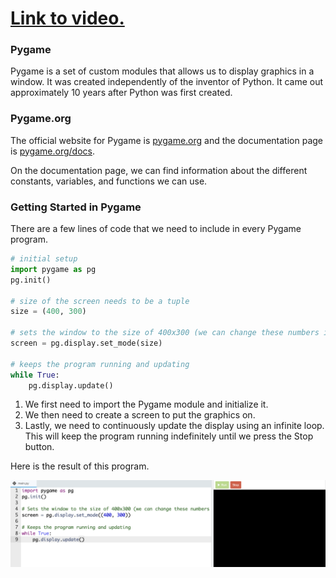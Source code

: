 # [Link to video.](https://www.youtube.com/watch?v=PWK50jHCEwM&list=PLVD25niNi0BnsKwMvXId8jFMXxC1wUbko)

### Pygame

Pygame is a set of custom modules that allows us to display graphics in a window. It was created independently of the inventor of Python. It came out approximately 10 years after Python was first created.

### Pygame.org

The official website for Pygame is [pygame.org](http://www.pygame.org) and the documentation page is [pygame.org/docs](http://www.pygame.org/docs/).

On the documentation page, we can find information about the different constants, variables, and functions we can use.

### Getting Started in Pygame

There are a few lines of code that we need to include in every Pygame program.

```python
# initial setup
import pygame as pg
pg.init()

# size of the screen needs to be a tuple
size = (400, 300)

# sets the window to the size of 400x300 (we can change these numbers if we want)
screen = pg.display.set_mode(size) 

# keeps the program running and updating
while True:
    pg.display.update()
```

1. We first need to import the Pygame module and initialize it. 
2. We then need to create a screen to put the graphics on.
3. Lastly, we need to continuously update the display using an infinite loop. This will keep the program running indefinitely until we press the Stop button.

Here is the result of this program.

![](../Images/pygame_basics.png)
